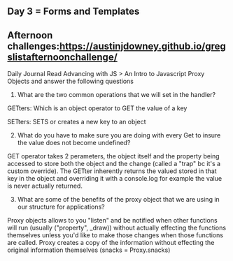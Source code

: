 ## Day 3 = Forms and Templates

## Afternoon challenges:https://austinjdowney.github.io/gregslistafternoonchallenge/

Daily Journal
Read Advancing with JS > An Intro to Javascript Proxy Objects and answer the following questions
1. What are the two common operations that we will set in the handler?

GETters: Which is an object operator to GET the value of a key

SETters: SETS or creates a new key to an object

2. What do you have to make sure you are doing with every Get to insure the value does not become undefined?

GET operator takes 2 perameters, the object itself and the property being accessed to store both the object and the change (called a "trap" bc it's a custom override). The GETter inherently returns the valued stored in that key in the object and overriding it with a console.log for example the value is never actually returned.

3. What are some of the benefits of the proxy object that we are using in our structure for applications?

Proxy objects allows to you "listen" and be notified when other functions will run (usually ("property", _draw)) without actually effecting the functions themselves unless you'd like to make those changes when those functions are called. Proxy creates a copy of the information without effecting the original information themselves (snacks = Proxy.snacks)